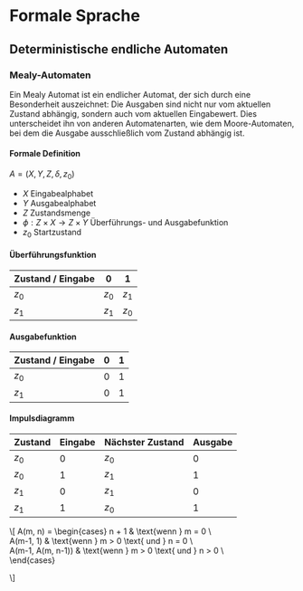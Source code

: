 # Formale Sprache

## Deterministische endliche Automaten

### Mealy-Automaten

Ein Mealy Automat ist ein endlicher Automat, der sich durch eine Besonderheit auszeichnet: Die Ausgaben sind nicht nur vom aktuellen Zustand abhängig, sondern auch vom aktuellen Eingabewert. Dies unterscheidet ihn von anderen Automatenarten, wie dem Moore-Automaten, bei dem die Ausgabe ausschließlich vom Zustand abhängig ist.

#### Formale Definition

$A=(X,Y,Z,\delta,z_0)$

- $X$ Eingabealphabet
- $Y$ Ausgabealphabet
- $Z$ Zustandsmenge
- $\phi: Z \times X \rightarrow Z \times Y$ Überführungs- und Ausgabefunktion
- $z_0$ Startzustand

#### Überführungsfunktion

Zustand / Eingabe | $0$ | $1$
--------|---------|------------------
$z_0$  |   $z_0$   |      $z_1$
$z_1$   |   $z_1$  |      $z_0$

#### Ausgabefunktion

Zustand / Eingabe | $0$ | $1$
--------|---------|------------------
$z_0$ |   $0$   |      $1$
$z_1$   |   $0$  |      $1$

#### Impulsdiagramm

Zustand | Eingabe | Nächster Zustand | Ausgabe
--------|---------|------------------|--------
$z_0$  |   $0$   |      $z_0$      |   $0$
$z_0$   |   $1$   |      $z_1$       |   $1$
$z_1$   |   $0$   |      $z_1$       |   $0$
$z_1$   |   $1$   |      $z_0$      |   $1$



\\\[
A(m, n) =
\begin{cases}
n + 1 & \text{wenn } m = 0 \\\
A(m-1, 1) & \text{wenn } m > 0 \text{ und } n = 0 \\\
A(m-1, A(m, n-1)) & \text{wenn } m > 0 \text{ und } n > 0 \\\
\end{cases}

\\\]
